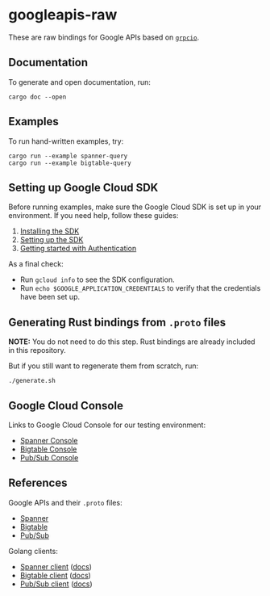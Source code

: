 # googleapis-raw

These are raw bindings for Google APIs based on [`grpcio`](https://github.com/pingcap/grpc-rs).

## Documentation

To generate and open documentation, run:

```
cargo doc --open
```

## Examples

To run hand-written examples, try:

```
cargo run --example spanner-query
cargo run --example bigtable-query
```

## Setting up Google Cloud SDK

Before running examples, make sure the Google Cloud SDK is set up in your environment.
If you need help, follow these guides:

1. [Installing the SDK](https://cloud.google.com/sdk/install)
2. [Setting up the SDK](https://cloud.google.com/sdk/docs/initializing)
3. [Getting started with Authentication](https://cloud.google.com/docs/authentication/getting-started)

As a final check:

* Run `gcloud info` to see the SDK configuration.
* Run `echo $GOOGLE_APPLICATION_CREDENTIALS` to verify that the credentials have been set up.

## Generating Rust bindings from `.proto` files

**NOTE:** You do not need to do this step. Rust bindings are already included in this repository.

But if you still want to regenerate them from scratch, run:

```
./generate.sh
```

## Google Cloud Console

Links to Google Cloud Console for our testing environment:

* [Spanner Console](https://console.cloud.google.com/spanner/instances?project=mozilla-rust-sdk-dev)
* [Bigtable Console](https://console.cloud.google.com/bigtable/instances?project=mozilla-rust-sdk-dev)
* [Pub/Sub Console](https://console.cloud.google.com/cloudpubsub/topic/detail/mytopic?project=mozilla-rust-sdk-dev)

## References

Google APIs and their `.proto` files:

* [Spanner](https://github.com/googleapis/googleapis/tree/master/google/spanner)
* [Bigtable](https://github.com/googleapis/googleapis/tree/master/google/bigtable)
* [Pub/Sub](https://github.com/googleapis/googleapis/tree/master/google/pubsub)

Golang clients:

* [Spanner client](https://github.com/googleapis/google-cloud-go/tree/master/spanner)
  ([docs](https://godoc.org/cloud.google.com/go/spanner))
* [Bigtable client](https://github.com/googleapis/google-cloud-go/tree/master/bigtable)
  ([docs](https://godoc.org/cloud.google.com/go/bigtable))
* [Pub/Sub client](https://github.com/googleapis/google-cloud-go/tree/master/pubsub)
  ([docs](https://godoc.org/cloud.google.com/go/pubsub))
